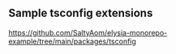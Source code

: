 ## Sample tsconfig extensions

https://github.com/SaltyAom/elysia-monorepo-example/tree/main/packages/tsconfig
